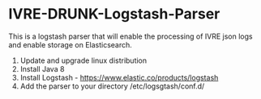 # IVRE-DRUNK-Logstash-Parser
This is a logstash parser that will enable the processing of IVRE json logs and enable storage on Elasticsearch.

1. Update and upgrade linux distribution
2. Install Java 8
3. Install Logstash - https://www.elastic.co/products/logstash
4. Add the parser to your directory /etc/logsgtash/conf.d/
